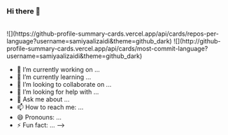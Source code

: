 ### Hi there 👋

<!--
**samiyaalizaidi/samiyaalizaidi** is a ✨ _special_ ✨ repository because its `README.md` (this file) appears on your GitHub profile.

Here are some ideas to get you started:

My Github Stats
<!-- ![](http://github-profile-summary-cards.vercel.app/api/cards/profile-details?username=AliMuhammadAsad&theme=github_dark)  -->
<br>
![](https://github-profile-summary-cards.vercel.app/api/cards/repos-per-language?username=samiyaalizaidi&theme=github_dark)
![](http://github-profile-summary-cards.vercel.app/api/cards/most-commit-language?username=samiyaalizaidi&theme=github_dark)
<!-- vision_friendly_dark  -->

<br>

- 🔭 I’m currently working on ...
- 🌱 I’m currently learning ...
- 👯 I’m looking to collaborate on ...
- 🤔 I’m looking for help with ...
- 💬 Ask me about ...
- 📫 How to reach me: ...
- 😄 Pronouns: ...
- ⚡ Fun fact: ...
-->
